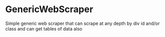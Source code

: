 # GenericWebScraper
Simple generic web scraper that can scrape at any depth by div id and/or class and can get tables of data also
